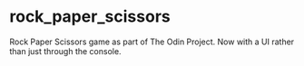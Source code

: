 # rock_paper_scissors
Rock Paper Scissors game as part of The Odin Project. Now with a UI rather than just through the console.
